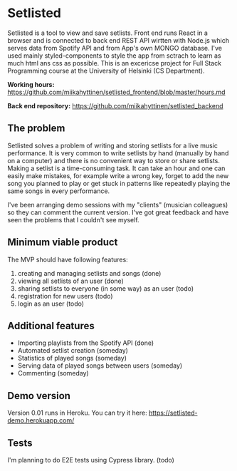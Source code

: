 # Setlisted

Setlisted is a tool to view and save setlists. Front end runs React in a browser and is connected to back end REST API wirtten with Node.js which serves data from Spotify API and from App's own MONGO database. I've used mainly styled-components to style the app from sctrach to learn as much html ans css as possible. This is an excericse project for Full Stack Programming course at the University of Helsinki (CS Department).

**Working hours:** https://github.com/miikahyttinen/setlisted_frontend/blob/master/hours.md

**Back end repository:** https://github.com/miikahyttinen/setlisted_backend

## The problem

Setlisted solves a problem of writing and storing setlists for a live music performance. It is very common to write setlists by hand (manually by hand on a computer) and there is no convenient way to store or share setlists. Making a setlist is a time-consuming task. It can take an hour and one can easily make mistakes, for example write a wrong key, forget to add the new song you planned to play or get stuck in patterns like repeatedly playing the same songs in every performance.

I've been arranging demo sessions with my "clients" (musician colleagues) so they can comment the current version. I've got great feedback and have seen the problems that I couldn't see myself. 

## Minimum viable product

The MVP should have following features:

1. creating and managing setlists and songs (done)
2. viewing all setlists of an user (done)
3. sharing setlists to everyone (in some way) as an user (todo)
4. registration for new users (todo)
5. login as an user (todo)

## Additional features

- Importing playlists from the Spotify API (done)
- Automated setlist creation (someday)
- Statistics of played songs (someday)
- Serving data of played songs between users (someday)
- Commenting (someday)

## Demo version

Version 0.01 runs in Heroku. You can try it here: https://setlisted-demo.herokuapp.com/

## Tests

I'm planning to do E2E tests using Cypress library. (todo)
